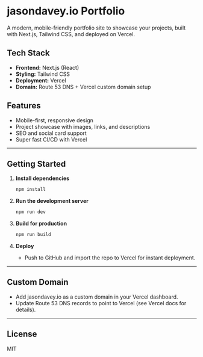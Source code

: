 # jasondavey.io Portfolio

A modern, mobile-friendly portfolio site to showcase your projects, built with Next.js, Tailwind CSS, and deployed on Vercel.

## Tech Stack

- **Frontend:** Next.js (React)
- **Styling:** Tailwind CSS
- **Deployment:** Vercel
- **Domain:** Route 53 DNS + Vercel custom domain setup

## Features

- Mobile-first, responsive design
- Project showcase with images, links, and descriptions
- SEO and social card support
- Super fast CI/CD with Vercel

---

## Getting Started

1. **Install dependencies**

   ```bash
   npm install
   ```

2. **Run the development server**

   ```bash
   npm run dev
   ```

3. **Build for production**

   ```bash
   npm run build
   ```

4. **Deploy**
   - Push to GitHub and import the repo to Vercel for instant deployment.

---

## Custom Domain

- Add jasondavey.io as a custom domain in your Vercel dashboard.
- Update Route 53 DNS records to point to Vercel (see Vercel docs for details).

---

## License

MIT
